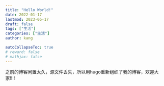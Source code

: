 ```yaml
---
title: "Hello World!"
date: 2022-01-17
lastmod: 2023-05-17
draft: false
tags: ["生活"]
categories: ["生活"]
author: kang

autoCollapseToc: true
# reward: false
# mathjax: false
---
```


之前的博客闲置太久，源文件丢失，所以用hugo重新组织了我的博客，欢迎大家!!!!